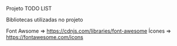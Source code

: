 Projeto TODO LIST

Bibliotecas utilizadas no projeto

Font Awsome => https://cdnjs.com/libraries/font-awesome
Ícones  => https://fontawesome.com/icons